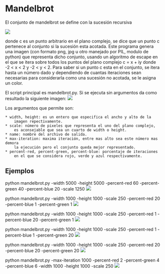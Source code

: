 # Mandelbrot

El conjunto de mandelbrot se define con la sucesión recursiva

![](https://github.com/Luispapiernik/Fractales/blob/master/Mandelbrot/Images/ecuacion.png)

donde c es un punto arbitrario en el plano complejo, se dice que un punto
c pertenece al conjunto si la sucesión esta acotada. Este programa genera una imagen
(con formato png, jpg u otro manejado por PIL, modulo de python) que representa dicho
conjunto, usando un algoritmo de escape en el que se itera sobre todos los puntos del
plano complejo c = x + iy donde -2 < x < 2 y -2 < y < 2. Para saber si un punto c esta en
el conjunto, se itera hasta un número dado y dependiendo de cuantas iteraciones
sean necesarias para considerarla como una sucesión no acotada, se le asigna un color.

El script principal es mandelbrot.py. Si se ejecuta sin argumentos da como
resultado la siguiente imagen:
![](https://github.com/Luispapiernik/Fractales/blob/master/Mandelbrot/Images/mandelbrot_default.png)

Los argumentos que permite son:

    * width, height: es un entero que especifica el ancho y alto de la
        imagen repectivamente.
    * scale: número de pixeles que representa el uno del plano complejo,
        es aconsejable que sea un cuarto de width o height.
    * name: nombre del archivo de salida.
    * max-iteration: maxima iteración, entre mas alto sea este número mas demora
        la ejecución pero el conjunto queda mejor representado.
    * percent-red, percent-green, percent-blue: porcentaje de iteraciones
        en el que se considera rojo, verde y azul respectivamente.


## Ejemplos

python mandelbrot.py -width 5000 -height 5000 -percent-red 60 -percent-green 40 -percent-blue 20 -scale 1250
![](https://github.com/Luispapiernik/Fractales/blob/master/Mandelbrot/Images/mandelbrot_5000.png)

python mandelbrot.py -width 1000 -height 1000 -scale 250 -percent-red 20 -percent-blue 1 -percent-green 1
![](https://github.com/Luispapiernik/Fractales/blob/master/Mandelbrot/Images/mandelbrot_red.png)

python mandelbrot.py -width 1000 -height 1000 -scale 250 -percent-red 1 -percent-blue 20 -percent-green 1
![](https://github.com/Luispapiernik/Fractales/blob/master/Mandelbrot/Images/mandelbrot_blue.png)

python mandelbrot.py -width 1000 -height 1000 -scale 250 -percent-red 1 -percent-blue 1 -percent-green 20
![](https://github.com/Luispapiernik/Fractales/blob/master/Mandelbrot/Images/mandelbrot_green.png)

python mandelbrot.py -width 1000 -height 1000 -scale 250 -percent-red 20 -percent-blue 20 -percent-green 20
![](https://github.com/Luispapiernik/Fractales/blob/master/Mandelbrot/Images/mandelbrot_gray.png)

python mandelbrot.py -max-iteration 1000 -percent-red 2 -percent-green 4 -percent-blue 6 -width 1000 -height 1000 -scale 250
![](https://github.com/Luispapiernik/Fractales/blob/master/Mandelbrot/Images/mandelbrot_good.png)
